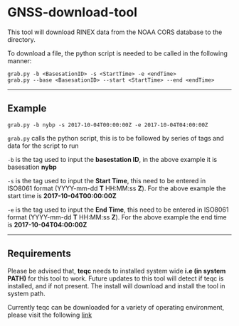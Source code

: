 # GNSS-download-tool

This tool will download RINEX data from the NOAA CORS database to the
directory.


To download a file, the python script is needed 
to be called in the following manner:
```angular2html
grab.py -b <BasesationID> -s <StartTime> -e <endTime>
grab.py --base <BasesationID> --start <StartTime> --end <endTime>
```
***

## Example

```
grab.py -b nybp -s 2017-10-04T00:00:00Z -e 2017-10-04T04:00:00Z
```


`grab.py` calls the python script, this is to be 
followed by series of 
tags and data for the script to run


`-b` is the tag used to input the **basestation ID**, in the above example it is 
basesation **nybp**

`-s` is the tag used to input the **Start Time**, this need to be
entered in ISO8061 format (YYYY-mm-dd __T__ HH:MM:ss __Z__). For the above 
example the start time is **2017-10-04T00:00:00Z**

`-e` is the tag used to input the **End Time**, this need to be
entered in ISO8061 format (YYYY-mm-dd __T__ HH:MM:ss __Z__). For the above 
example the end time is **2017-10-04T04:00:00Z**

---
## Requirements

Please be advised that, **teqc** needs to 
installed system wide **i.e (in system PATH)** for 
this tool to work. Future updates to this tool will detect if teqc is 
installed, and if not  present. The install will download and install the tool in system path.

Currently teqc can be downloaded for a variety of operating environment, 
please visit the following [link](https://www.unavco.org/software/data-processing/teqc/teqc.html)
